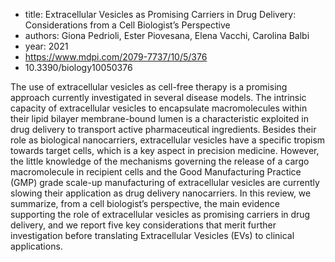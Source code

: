 - title: Extracellular Vesicles as Promising Carriers in Drug Delivery: Considerations from a Cell Biologist’s Perspective
- authors: Giona Pedrioli, Ester Piovesana, Elena Vacchi, Carolina Balbi
- year: 2021
- https://www.mdpi.com/2079-7737/10/5/376
- 10.3390/biology10050376

The use of extracellular vesicles as cell-free therapy is a promising approach currently investigated in several disease models. The intrinsic capacity of extracellular vesicles to encapsulate macromolecules within their lipid bilayer membrane-bound lumen is a characteristic exploited in drug delivery to transport active pharmaceutical ingredients. Besides their role as biological nanocarriers, extracellular vesicles have a specific tropism towards target cells, which is a key aspect in precision medicine. However, the little knowledge of the mechanisms governing the release of a cargo macromolecule in recipient cells and the Good Manufacturing Practice (GMP) grade scale-up manufacturing of extracellular vesicles are currently slowing their application as drug delivery nanocarriers. In this review, we summarize, from a cell biologist’s perspective, the main evidence supporting the role of extracellular vesicles as promising carriers in drug delivery, and we report five key considerations that merit further investigation before translating Extracellular Vesicles (EVs) to clinical applications.